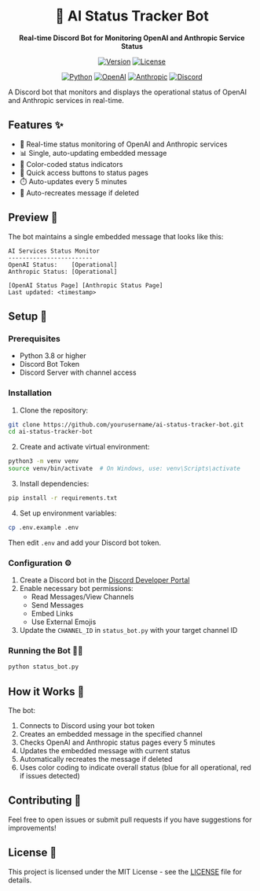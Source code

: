 <div align="center">

# 🤖 AI Status Tracker Bot

**Real-time Discord Bot for Monitoring OpenAI and Anthropic Service Status**

[![Version](https://img.shields.io/badge/Version-1.0.0-FF4B4B?style=for-the-badge&logo=github&logoColor=white)](#)
[![License](https://img.shields.io/badge/License-MIT-22C55E?style=for-the-badge)](LICENSE)

[![Python](https://img.shields.io/badge/Python-3776AB?style=for-the-badge&logo=python&logoColor=white)](https://www.python.org/)
[![OpenAI](https://img.shields.io/badge/OpenAI-black?style=for-the-badge&logo=openai&logoColor=white)](https://status.openai.com/)
[![Anthropic](https://img.shields.io/badge/Anthropic-ebdbbc?style=for-the-badge&logo=anthropic&logoColor=black)](https://status.anthropic.com/)
[![Discord](https://img.shields.io/badge/Discord-5865F2?style=for-the-badge&logo=discord&logoColor=white)](https://github.com/Rapptz/discord.py)

</div>

A Discord bot that monitors and displays the operational status of OpenAI and Anthropic services in real-time.

## Features ✨

- 🔄 Real-time status monitoring of OpenAI and Anthropic services
- 📊 Single, auto-updating embedded message
- 🔵 Color-coded status indicators
- 🔗 Quick access buttons to status pages
- ⏱️ Auto-updates every 5 minutes
- 🔄 Auto-recreates message if deleted

## Preview 👀

The bot maintains a single embedded message that looks like this:

```
AI Services Status Monitor
------------------------
OpenAI Status:    [Operational]
Anthropic Status: [Operational]

[OpenAI Status Page] [Anthropic Status Page]
Last updated: <timestamp>
```

## Setup 🚀

### Prerequisites

- Python 3.8 or higher
- Discord Bot Token
- Discord Server with channel access

### Installation

1. Clone the repository:
```bash
git clone https://github.com/yourusername/ai-status-tracker-bot.git
cd ai-status-tracker-bot
```

2. Create and activate virtual environment:
```bash
python3 -m venv venv
source venv/bin/activate  # On Windows, use: venv\Scripts\activate
```

3. Install dependencies:
```bash
pip install -r requirements.txt
```

4. Set up environment variables:
```bash
cp .env.example .env
```
Then edit `.env` and add your Discord bot token.

### Configuration ⚙️

1. Create a Discord bot in the [Discord Developer Portal](https://discord.com/developers/applications)
2. Enable necessary bot permissions:
   - Read Messages/View Channels
   - Send Messages
   - Embed Links
   - Use External Emojis
3. Update the `CHANNEL_ID` in `status_bot.py` with your target channel ID

### Running the Bot 🏃‍♂️

```bash
python status_bot.py
```

## How it Works 🔧

The bot:
1. Connects to Discord using your bot token
2. Creates an embedded message in the specified channel
3. Checks OpenAI and Anthropic status pages every 5 minutes
4. Updates the embedded message with current status
5. Automatically recreates the message if deleted
6. Uses color coding to indicate overall status (blue for all operational, red if issues detected)

## Contributing 🤝

Feel free to open issues or submit pull requests if you have suggestions for improvements!

## License 📄

This project is licensed under the MIT License - see the [LICENSE](LICENSE) file for details. 
